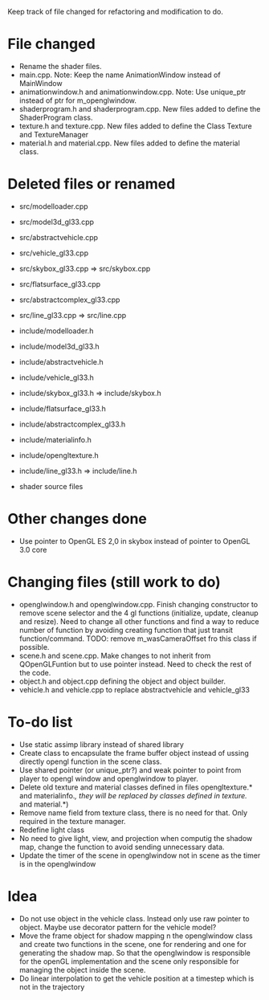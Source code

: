 Keep track of file changed for refactoring and modification to do.

File changed
=============
 * Rename the shader files.
 * main.cpp. Note: Keep the name AnimationWindow instead of MainWindow
 * animationwindow.h and animationwindow.cpp. Note: Use unique_ptr instead of ptr for m_openglwindow.
 * shaderprogram.h and shaderprogram.cpp. New files added to define the ShaderProgram class.
 * texture.h and texture.cpp. New files added to define the Class Texture and TextureManager
 * material.h and material.cpp. New files added to define the material class.
 

Deleted files or renamed
============
 * src/modelloader.cpp
 * src/model3d_gl33.cpp
 * src/abstractvehicle.cpp
 * src/vehicle_gl33.cpp
 * src/skybox_gl33.cpp => src/skybox.cpp
 * src/flatsurface_gl33.cpp
 * src/abstractcomplex_gl33.cpp
 * src/line_gl33.cpp => src/line.cpp

 * include/modelloader.h
 * include/model3d_gl33.h
 * include/abstractvehicle.h
 * include/vehicle_gl33.h
 * include/skybox_gl33.h => include/skybox.h
 * include/flatsurface_gl33.h
 * include/abstractcomplex_gl33.h
 * include/materialinfo.h
 * include/opengltexture.h
 * include/line_gl33.h => include/line.h

 * shader source files

Other changes done
===============
 * Use pointer to OpenGL ES 2,0 in skybox instead of pointer to OpenGL 3.0 core


Changing files (still work to do)
=============
 * openglwindow.h and openglwindow.cpp. Finish changing constructor to remove scene selector and the 4 gl functions (initialize, update, cleanup and resize). Need to change all other functions and find a way to reduce number of function by avoiding creating function that just transit function/command. TODO: remove m_wasCameraOffset fro this class if possible.
 * scene.h and scene.cpp. Make changes to not inherit from QOpenGLFuntion but to use pointer instead. Need to check the rest of the code.
 * object.h and object.cpp defining the object and object builder.
 * vehicle.h and vehicle.cpp to replace abstractvehicle and vehicle_gl33


To-do list
============
 * Use static assimp library instead of shared library
 * Create class to encapsulate the frame buffer object instead of ussing directly opengl function in the scene class.
 * Use shared pointer (or unique_ptr?) and weak pointer to point from player to opengl window and openglwindow to player.
 * Delete old texture and material classes defined in files opengltexture.* and materialinfo.*, they will be replaced by classes defined in texture.* and material.*)
 * Remove name field from texture class, there is no need for that. Only required in the texture manager.
 * Redefine light class
 * No need to give light, view, and projection when computig the shadow map, change the function to avoid sending unnecessary data.
 * Update the timer of the scene in openglwindow not in scene as the timer is in the openglwindow
 
 
 Idea
 ==============
 * Do not use object in the vehicle class. Instead only use raw pointer to object. Maybe use decorator pattern for the vehicle model?
 * Move the frame object for shadow mapping n the openglwindow class and create two functions in the scene, one for rendering and one for generating the shadow map. So that the openglwindow is responsible for the openGL implementation and the scene only responsible for managing the object inside the scene.
 * Do linear interpolation to get the vehicle position at a timestep which is not in the trajectory
